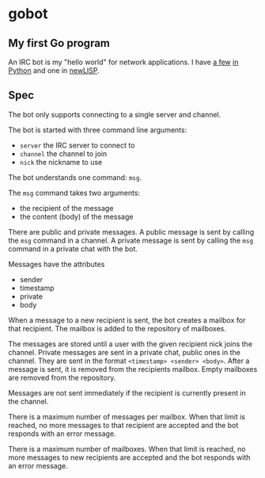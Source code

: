 # gobot

## My first Go program

An IRC bot is my "hello world" for network applications. I have
[a few](https://github.com/haikoschol/dudebot)
[in Python](https://github.com/haikoschol/ircbotskel) and one in
[newLISP](https://github.com/haikoschol/repl_bot).

## Spec

The bot only supports connecting to a single server and channel.

The bot is started with three command line arguments:

* `server` the IRC server to connect to
* `channel` the channel to join
* `nick` the nickname to use

The bot understands one command: `msg`.

The `msg` command takes two arguments:

* the recipient of the message
* the content (body) of the message

There are public and private messages. A public message is sent by calling the
`msg` command in a channel. A private message is sent by calling the `msg`
command in a private chat with the bot.

Messages have the attributes
* sender
* timestamp
* private
* body

When a message to a new recipient is sent, the bot creates a mailbox for that
recipient. The mailbox is added to the repository of mailboxes.

The messages are stored until a user with the given recipient nick joins the
channel. Private messages are sent in a private chat, public ones in the
channel. They are sent in the format `<timestamp> <sender> <body>`. After a
message is sent, it is removed from the recipients mailbox. Empty mailboxes are
removed from the repository.

Messages are not sent immediately if the recipient is currently present in the
channel.

There is a maximum number of messages per mailbox. When that limit is reached,
no more messages to that recipient are accepted and the bot responds with an
error message.

There is a maximum number of mailboxes. When that limit is reached, no more
messages to new recipients are accepted and the bot responds with an error
message.